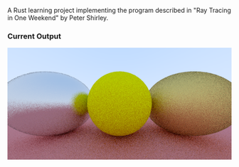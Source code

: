 A Rust learning project implementing the program described in "Ray Tracing in One Weekend" by Peter Shirley.

### Current Output
![alt text](out.png "The image created by the current version of trace_rs.")
